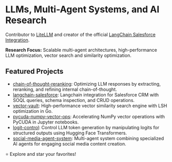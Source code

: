 # LLMs, Multi-Agent Systems, and AI Research

Contributor to [LiteLLM](https://github.com/colesmcintosh/litellm) and creator of the official [LangChain Salesforce Integration](https://github.com/colesmcintosh/langchain-salesforce).

**Research Focus:** Scalable multi-agent architectures, high-performance LLM optimization, vector search and similarity optimization.

## Featured Projects
- [chain-of-thought-reranking](https://github.com/colesmcintosh/chain-of-thought-reranking): Optimizing LLM responses by extracting, reranking, and refining internal chain-of-thought.
- [langchain-salesforce](https://github.com/colesmcintosh/langchain-salesforce): Langchain integration for Salesforce CRM with SOQL queries, schema inspection, and CRUD operations.
- [vector-vault](https://github.com/colesmcintosh/vector-vault): High-performance vector similarity search engine with LSH optimization in Go.
- [pycuda-numpy-vector-ops](https://github.com/colesmcintosh/pycuda-numpy-vector-ops): Accelerating NumPy vector operations with PyCUDA in Jupyter notebooks.
- [logit-control](https://github.com/colesmcintosh/logit-control): Control LLM token generation by manipulating logits for structured outputs using Hugging Face Transformers.
- [social-media-agent-system](https://github.com/colesmcintosh/social-media-agent-system): Multi-agent system combining specialized AI agents for engaging social media content creation.

⭐ Explore and star your favorites!